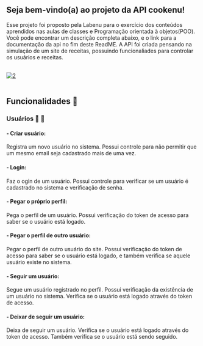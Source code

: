 ## Seja bem-vindo(a) ao projeto da API cookenu!

Esse projeto foi proposto pela Labenu para o exercício dos conteúdos aprendidos nas aulas de classes e Programação orientada à objetos(POO).
Você pode encontrar um descrição completa abaixo, e o link para a documentação da api no fim deste ReadME.
A API foi criada pensando na simulação de um site de receitas, possuindo funcionaliades para controlar os usuários e receitas.

<br>
<a href="https://imgbb.com/"><img src="https://i.ibb.co/LzpKzp8/2.png" alt="2" border="0" align="center"></a>

<br>
<br>

## Funcionalidades :wrench:

### Usuários :woman: :man:

#### - Criar usuário: 
Registra um novo usuário no sistema. Possui controle para não permitir que um mesmo email seja cadastrado mais de uma vez.

#### - Login:
Faz o ogin de um usuário. Possui controle para verificar se um usuário é cadastrado no sistema e verificação de senha.

#### - Pegar o próprio perfil: 
Pega o perfil de um usuário. Possui verificação do token de acesso para saber se o usuário está logado.

#### - Pegar o perfil de outro usuário:
Pegar o perfil de outro usuário do site. Possui verificação do token de acesso para saber se o usuário está logado, e também verifica se aquele usuário existe no sistema.

#### - Seguir um usuário: 
Segue um usuário registrado no perfil. Possui verificação da existência de um usuário no sistema. Verifica se o usuário está logado através do token de acesso.

#### - Deixar de seguir um usuário:
Deixa de seguir um usuário. Verifica se o usuário está logado através do token de acesso. Também verifica se o usuário está sendo seguido.
